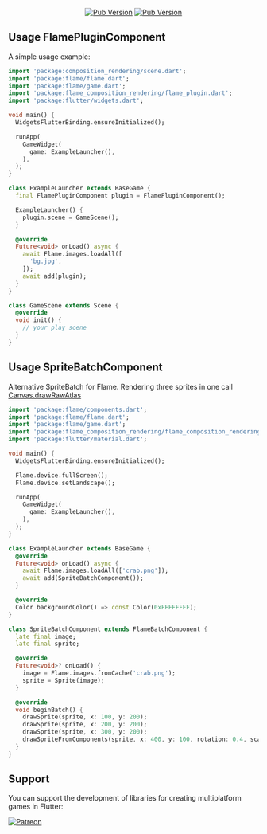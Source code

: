 <p align="center">
<a title="Pub" href="https://pub.dartlang.org/packages/flame_composition_rendering" ><img alt="Pub Version" src="https://img.shields.io/pub/v/flame_composition_rendering?color=blue&style=for-the-badge"></a>
<a title="Pub" href="https://pub.dartlang.org/packages/composition_rendering" ><img alt="Pub Version" src="https://img.shields.io/pub/v/composition_rendering?label=composition_rendering&style=for-the-badge"></a>
</p>

## Usage FlamePluginComponent

A simple usage example:

```dart
import 'package:composition_rendering/scene.dart';
import 'package:flame/flame.dart';
import 'package:flame/game.dart';
import 'package:flame_composition_rendering/flame_plugin.dart';
import 'package:flutter/widgets.dart';

void main() {
  WidgetsFlutterBinding.ensureInitialized();

  runApp(
    GameWidget(
      game: ExampleLauncher(),
    ),
  );
}

class ExampleLauncher extends BaseGame {
  final FlamePluginComponent plugin = FlamePluginComponent();

  ExampleLauncher() {
    plugin.scene = GameScene();
  }

  @override
  Future<void> onLoad() async {
    await Flame.images.loadAll([
      'bg.jpg',
    ]);
    await add(plugin);
  }
}

class GameScene extends Scene {
  @override
  void init() {
    // your play scene
  }
}
```


## Usage SpriteBatchComponent

Alternative SpriteBatch for Flame. Rendering three sprites in one call [Canvas.drawRawAtlas](https://api.flutter.dev/flutter/dart-ui/Canvas/drawRawAtlas.html)

```dart
import 'package:flame/components.dart';
import 'package:flame/flame.dart';
import 'package:flame/game.dart';
import 'package:flame_composition_rendering/flame_composition_rendering.dart';
import 'package:flutter/material.dart';

void main() {
  WidgetsFlutterBinding.ensureInitialized();

  Flame.device.fullScreen();
  Flame.device.setLandscape();

  runApp(
    GameWidget(
      game: ExampleLauncher(),
    ),
  );
}

class ExampleLauncher extends BaseGame {
  @override
  Future<void> onLoad() async {
    await Flame.images.loadAll(['crab.png']);
    await add(SpriteBatchComponent());
  }

  @override
  Color backgroundColor() => const Color(0xFFFFFFFF);
}

class SpriteBatchComponent extends FlameBatchComponent {
  late final image;
  late final sprite;

  @override
  Future<void>? onLoad() {
    image = Flame.images.fromCache('crab.png');
    sprite = Sprite(image);
  }

  @override
  void beginBatch() {
    drawSprite(sprite, x: 100, y: 200);
    drawSprite(sprite, x: 200, y: 200);
    drawSprite(sprite, x: 300, y: 200);
    drawSpriteFromComponents(sprite, x: 400, y: 100, rotation: 0.4, scale: 0.6);
  }
}
```


## Support

You can support the development of libraries for creating multiplatform games in Flutter:

[![Patreon](https://c5.patreon.com/external/logo/become_a_patron_button.png)](https://www.patreon.com/flutterio)
